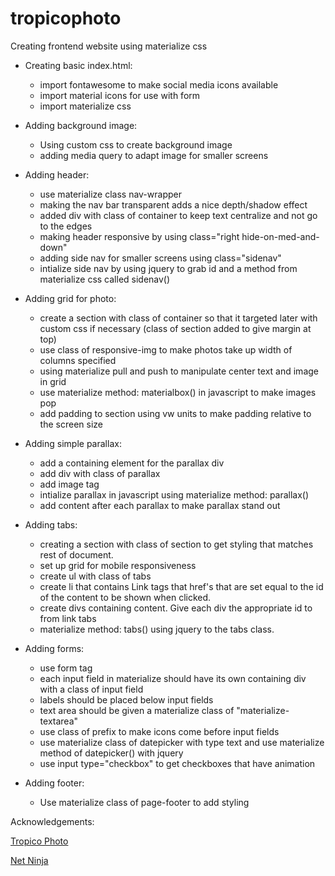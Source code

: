 # tropicophoto
Creating frontend website using materialize css

* Creating basic index.html:
  * import fontawesome to make social media icons available
  * import material icons for use with form
  * import materialize css

* Adding background image:
  * Using custom css to create background image
  * adding media query to adapt image for smaller screens

* Adding header:
  * use materialize class nav-wrapper 
  * making the nav bar transparent adds a nice depth/shadow effect
  * added div with class of container to keep text centralize and not go to the edges
  * making header responsive by using class="right hide-on-med-and-down"
  * adding side nav for smaller screens using class="sidenav"
  * intialize side nav by using jquery to grab id and a method from materialize css called sidenav()

* Adding grid for photo:
  * create a section with class of container so that it targeted later with custom css if necessary (class of section added to give margin at top)
  * use class of responsive-img to make photos take up width of columns specified
  * using materialize pull and push to manipulate center text and image in grid 
  * use materialize method: materialbox() in javascript to make images pop
  * add padding to section using vw units to make padding relative to the screen size

* Adding simple parallax:
  * add a containing element for the parallax div
  * add div with class of parallax
  * add image tag
  * intialize parallax in javascript using materialize method: parallax()
  * add content after each parallax to make parallax stand out

* Adding tabs:
  * creating a section with class of section to get styling that matches rest of document.
  * set up grid for mobile responsiveness
  * create ul with class of tabs
  * create li that contains Link tags that href's that are set equal to the id of the content to be shown when clicked.
  * create divs containing content. Give each div the appropriate id to from link tabs
  * materialize method: tabs() using jquery to the tabs class.

* Adding forms:
  * use form tag
  * each input field in materialize should have its own containing div with a class of input field
  * labels should be placed below input fields
  * text area should be given a materialize class of "materialize-textarea"
  * use class of prefix to make icons come before input fields
  * use materialize class of datepicker with type text and use materialize method of datepicker() with jquery
  * use input type="checkbox" to get checkboxes that have animation

* Adding footer:
  * Use materialize class of page-footer to add styling

Acknowledgements:

[Tropico Photo](http://www.tropicophoto.com/)

[Net Ninja](https://www.youtube.com/channel/UCW5YeuERMmlnqo4oq8vwUpg)